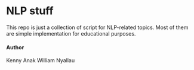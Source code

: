# NLP stuff

This repo is just a collection of script for NLP-related topics. Most of them are simple implementation for educational purposes.

#### Author
Kenny Anak William Nyallau